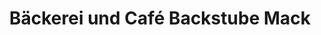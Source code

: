 ---
title: "Bäckerei und Café Backstube Mack"
url: /aalen/baeckerei-und-cafe-backstube-mack/
shop: Bäckerei
---